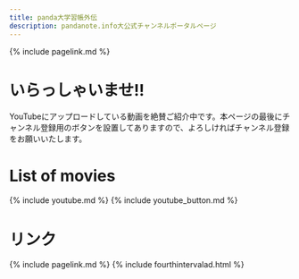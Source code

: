 ```yaml
---
title: panda大学習帳外伝
description: pandanote.info大公式チャンネルポータルページ
---
```

{% include pagelink.md %}

# いらっしゃいませ!!
YouTubeにアップロードしている動画を絶賛ご紹介中です。本ページの最後にチャンネル登録用のボタンを設置してありますので、よろしければチャンネル登録をお願いいたします。
# List of movies
{% include youtube.md %}
{% include youtube_button.md %}
# リンク
{% include pagelink.md %}
{% include fourthintervalad.html %}
